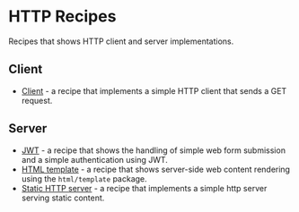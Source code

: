 # HTTP Recipes

Recipes that shows HTTP client and server implementations.

## Client

* [Client](client) - a recipe that implements a simple HTTP client that sends a GET request.

## Server

* [JWT](server/jwt) - a recipe that shows the handling of simple web form submission and a simple authentication using JWT.
* [HTML template](server/html-template) - a recipe that shows server-side web content rendering using the `html/template` package.
* [Static HTTP server](server/static) - a recipe that implements a simple http server serving static content.
